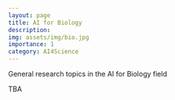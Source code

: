 ```yaml
---
layout: page
title: AI for Biology
description: 
img: assets/img/bio.jpg
importance: 1
category: AI4Science
---
```


General research topics in the AI for Biology field

TBA 
